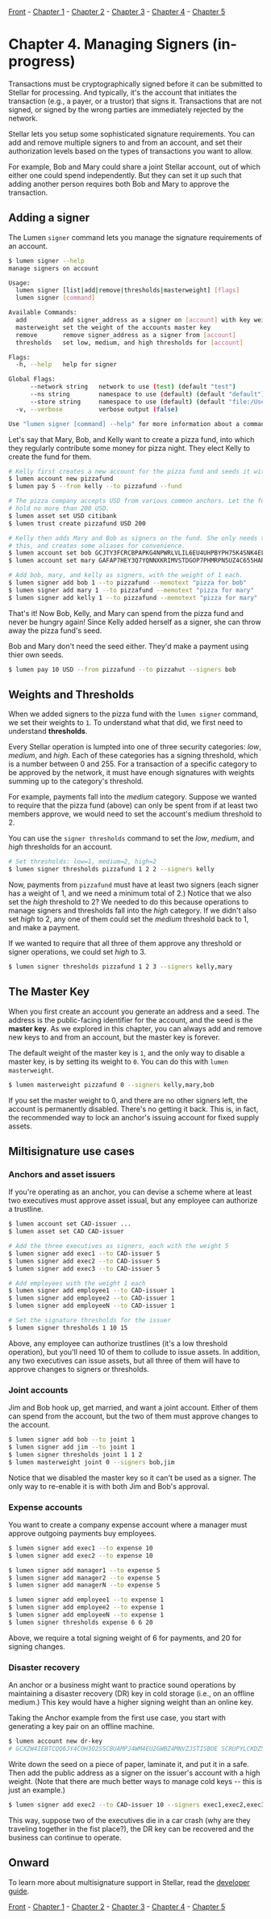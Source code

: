 [Front](https://github.com/0xfe/hacking-stellar/blob/master/README.md) -
[Chapter 1](https://github.com/0xfe/hacking-stellar/blob/master/1-launch.md) -
[Chapter 2](https://github.com/0xfe/hacking-stellar/blob/master/2-payments.md) -
[Chapter 3](https://github.com/0xfe/hacking-stellar/blob/master/3-assets.md) -
[Chapter 4](https://github.com/0xfe/hacking-stellar/blob/master/4-multisig.md) -
[Chapter 5](https://github.com/0xfe/hacking-stellar/blob/master/5-dex.md)


# Chapter 4. Managing Signers (in-progress)

Transactions must be cryptographically signed before it can be submitted to Stellar for processing. And typically, it's the account that initiates the transaction (e.g., a payer, or a trustor) that signs it. Transactions that are not signed, or signed by the wrong parties are immediately rejected by the network.

Stellar lets you setup some sophisticated signature requirements. You can add and remove multiple signers to and from an account, and set their authorization levels based on the types of transactions you want to allow.

For example, Bob and Mary could share a joint Stellar account, out of which either one could spend independently. But they can set it up such that adding another person requires both Bob and Mary to approve the transaction.

## Adding a signer

The Lumen `signer` command lets you manage the signature requirements of an account.

```sh
$ lumen signer --help
manage signers on account

Usage:
  lumen signer [list|add|remove|thresholds|masterweight] [flags]
  lumen signer [command]

Available Commands:
  add          add signer_address as a signer on [account] with key weight [weight]
  masterweight set the weight of the accounts master key
  remove       remove signer_address as a signer from [account]
  thresholds   set low, medium, and high thresholds for [account]

Flags:
  -h, --help   help for signer

Global Flags:
      --network string   network to use (test) (default "test")
      --ns string        namespace to use (default) (default "default")
      --store string     namespace to use (default) (default "file:/Users/mo/.lumen-data.yml")
  -v, --verbose          verbose output (false)

Use "lumen signer [command] --help" for more information about a command.
```

Let's say that Mary, Bob, and Kelly want to create a pizza fund, into which they regularly contribute some money for pizza night. They elect Kelly to create the fund for them.

```sh
# Kelly first creates a new account for the pizza fund and seeds it with 5 XLM
$ lumen account new pizzafund
$ lumen pay 5 --from kelly --to pizzafund --fund

# The pizza company accepts USD from various common anchors. Let the fund
# hold no more than 200 USD.
$ lumen asset set USD citibank
$ lumen trust create pizzafund USD 200

# Kelly then adds Mary and Bob as signers on the fund. She only needs their public addresses for
# this, and creates some aliases for convenience.
$ lumen account set bob GCJTY3FCRCBPAPKG4NPWRLVLIL6EU4UHPBYPH75K4SNK4ELSTLS6JFDX
$ lumen account set mary GAFAP7HEY3Q7YQNNXKRIMVSTDGOP7PHMRPN5UZ4C655HARYV7KHSXEAQ

# Add bob, mary, and kelly as signers, with the weight of 1 each.
$ lumen signer add bob 1 --to pizzafund --memotext "pizza for bob"
$ lumen signer add mary 1 --to pizzafund --memotext "pizza for mary"
$ lumen signer add kelly 1 --to pizzafund --memotext "pizza for mary"
```

That's it! Now Bob, Kelly, and Mary can spend from the pizza fund and never be hungry again! Since Kelly added herself as a signer, she can throw away the pizza fund's seed.

Bob and Mary don't need the seed either. They'd make a payment using thier own seeds.

```sh
$ lumen pay 10 USD --from pizzafund --to pizzahut --signers bob
```

## Weights and Thresholds

When we added signers to the pizza fund with the `lumen signer` command, we set their weights to `1`. To understand what that did, we first need to understand **thresholds**.

Every Stellar operation is lumpted into one of three security categories: *low*, *medium*, and *high*. Each of these categories has a signing threshold, which is a number between 0 and 255. For a transaction of a specific category to be approved by the network, it must have enough signatures with weights summing up to the category's threshold.

For example, payments fall into the *medium* category. Suppose we wanted to require that the pizza fund (above) can only be spent from if at least two members approve, we would need to set the account's medium threshold to 2.

You can use the `signer thresholds` command to set the *low*, *medium*, and *high* thresholds for an account.

```sh
# Set thresholds: low=1, medium=2, high=2
$ lumen signer thresholds pizzafund 1 2 2 --signers kelly
```

Now, payments from `pizzafund` must have at least two signers (each signer has a weight of 1, and we need a minimum total of 2.) Notice that we also set the *high* threshold to 2? We needed to do this because operations to manage signers and thresholds fall into the *high* category. If we didn't also set *high* to 2, any one of them could set the *medium* threshold back to 1, and make a payment.

If we wanted to require that all three of them approve any threshold or signer operations, we could set *high* to 3.

```sh
$ lumen signer thresholds pizzafund 1 2 3 --signers kelly,mary
```

## The Master Key

When you first create an account you generate an address and a seed. The address is the public-facing identifier for the account, and the seed is the **master key**. As we explored in this chapter, you can always add and remove new keys to and from an account, but the master key is forever.

The default weight of the master key is `1`, and the only way to disable a master key, is by setting its weight to `0`. You can do this with `lumen masterweight`.

```sh
$ lumen masterweight pizzafund 0 --signers kelly,mary,bob
```

If you set the master weight to 0, and there are no other signers left, the account is permanently disabled. There's no getting it back. This is, in fact, the recommended way to lock an anchor's issuing account for fixed supply assets.

## Miltisignature use cases

### Anchors and asset issuers

If you're operating as an anchor, you can devise a scheme where at least two executives must approve asset issual, but any employee can authorize a trustline.

```sh
$ lumen account set CAD-issuer ...
$ lumen asset set CAD CAD-issuer

# Add the three executives as signers, each with the weight 5
$ lumen signer add exec1 --to CAD-issuer 5
$ lumen signer add exec2 --to CAD-issuer 5
$ lumen signer add exec3 --to CAD-issuer 5

# Add employees with the weight 1 each
$ lumen signer add employee1 --to CAD-issuer 1
$ lumen signer add employee2 --to CAD-issuer 1
$ lumen signer add employeeN --to CAD-issuer 1

# Set the signature thresholds for the issuer
$ lumen signer thresholds 1 10 15
```

Above, any employee can authorize trustlines (it's a low threshold operation), but you'll need 10 of them to collude to issue assets. In addition, any two executives can issue assets, but all three of them will have to approve changes to signers or thresholds.

### Joint accounts

Jim and Bob hook up, get married, and want a joint account. Either of them can spend from the account, but the two of them must approve changes to the account.

```sh
$ lumen signer add bob --to joint 1
$ lumen signer add jim --to joint 1
$ lumen signer thresholds joint 1 1 2
$ lumen masterweight joint 0 --signers bob,jim
```

Notice that we disabled the master key so it can't be used as a signer. The only way to re-enable it is with both Jim and Bob's approval.

### Expense accounts

You want to create a company expense account where a manager must approve outgoing payments buy employees.

```sh
$ lumen signer add exec1 --to expense 10
$ lumen signer add exec2 --to expense 10

$ lumen signer add manager1 --to expense 5
$ lumen signer add manager2 --to expense 5
$ lumen signer add managerN --to expense 5

$ lumen signer add employee1 --to expense 1
$ lumen signer add employee2 --to expense 1
$ lumen signer add employeeN --to expense 1
$ lumen signer thresholds expense 6 6 20
```

Above, we require a total signing weight of 6 for payments, and 20 for signing changes.

### Disaster recovery

An anchor or a business might want to practice sound operations by maintaining a disaster recovery (DR) key in cold storage (i.e., on an offline medium.) This key would have a higher signing weight than an online key.

Taking the Anchor example from the first use case, you start with generating a key pair on an offline machine.

```sh
$ lumen account new dr-key
# GCXZW4IEBTCQQ6JY4COH3O2SSCBUAMPJ4WM4EU2GWBZ4MNVZJSTISBOE SCRUPYLCKDZ5HP4OBMKXUEAW52F7WFHQYKLZJUVHUPKLAI652E5XOCZY
```

Write down the seed on a piece of paper, laminate it, and put it in a safe. Then add the public address as a signer on the issuer's account with a high weight. (Note that there are much better ways to manage cold keys -- this is just an example.)

```sh
$ lumen signer add exec2 --to CAD-issuer 10 --signers exec1,exec2,exec3
```

This way, suppose two of the executives die in a car crash (why are they traveling together in the fist place?), the DR key can be recovered and the business can continue to operate.

## Onward

To learn more about multisignature support in Stellar, read the [developer guide](https://www.stellar.org/developers/guides/concepts/multi-sig.html).

[Front](https://github.com/0xfe/hacking-stellar/blob/master/README.md) -
[Chapter 1](https://github.com/0xfe/hacking-stellar/blob/master/1-launch.md) -
[Chapter 2](https://github.com/0xfe/hacking-stellar/blob/master/2-payments.md) -
[Chapter 3](https://github.com/0xfe/hacking-stellar/blob/master/3-assets.md) -
[Chapter 4](https://github.com/0xfe/hacking-stellar/blob/master/4-multisig.md) -
[Chapter 5](https://github.com/0xfe/hacking-stellar/blob/master/5-dex.md)
